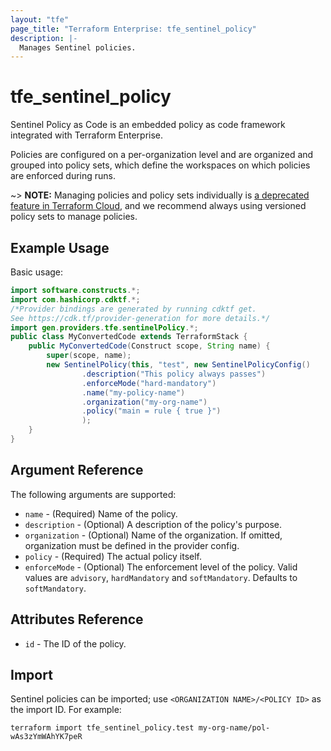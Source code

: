 ```yaml
---
layout: "tfe"
page_title: "Terraform Enterprise: tfe_sentinel_policy"
description: |-
  Manages Sentinel policies.
---
```


# tfe_sentinel_policy

Sentinel Policy as Code is an embedded policy as code framework integrated
with Terraform Enterprise.

Policies are configured on a per-organization level and are organized and
grouped into policy sets, which define the workspaces on which policies are
enforced during runs.

~> **NOTE:** Managing policies and policy sets individually is [a deprecated feature in Terraform Cloud](https://developer.hashicorp.com/terraform/cloud-docs/policy-enforcement/manage-policy-sets), and we recommend always using versioned policy sets to manage policies.

## Example Usage

Basic usage:

```java
import software.constructs.*;
import com.hashicorp.cdktf.*;
/*Provider bindings are generated by running cdktf get.
See https://cdk.tf/provider-generation for more details.*/
import gen.providers.tfe.sentinelPolicy.*;
public class MyConvertedCode extends TerraformStack {
    public MyConvertedCode(Construct scope, String name) {
        super(scope, name);
        new SentinelPolicy(this, "test", new SentinelPolicyConfig()
                .description("This policy always passes")
                .enforceMode("hard-mandatory")
                .name("my-policy-name")
                .organization("my-org-name")
                .policy("main = rule { true }")
                );
    }
}
```

## Argument Reference

The following arguments are supported:

* `name` - (Required) Name of the policy.
* `description` - (Optional) A description of the policy's purpose.
* `organization` - (Optional) Name of the organization. If omitted, organization must be defined in the provider config.
* `policy` - (Required) The actual policy itself.
* `enforceMode` - (Optional) The enforcement level of the policy. Valid
  values are `advisory`, `hardMandatory` and `softMandatory`. Defaults
  to `softMandatory`.

## Attributes Reference

* `id` - The ID of the policy.

## Import

Sentinel policies can be imported; use `<ORGANIZATION NAME>/<POLICY ID>` as the
import ID. For example:

```shell
terraform import tfe_sentinel_policy.test my-org-name/pol-wAs3zYmWAhYK7peR
```

<!-- cache-key: cdktf-0.17.0-pre.15 input-1b1d39bd09b1eae083659008600ef49f11a0116eab4a87c2e6c54aac66aabb0f -->